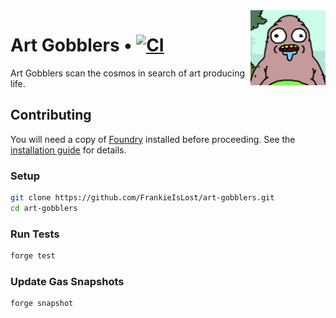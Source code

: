 <img align="right" width="120" height="120" top="100" src="./assets/gobblers.png">

# Art Gobblers • [![CI](https://github.com/FrankieIsLost/art-gobblers/actions/workflows/CI.yml/badge.svg)](https://github.com/FrankieIsLost/art-gobblers/actions/workflows/CI.yml)

Art Gobblers scan the cosmos in search of art producing life.

## Contributing

You will need a copy of [Foundry](https://github.com/gakonst/foundry) installed before proceeding. See the [installation guide](https://github.com/gakonst/foundry#installation) for details.

### Setup

```sh
git clone https://github.com/FrankieIsLost/art-gobblers.git
cd art-gobblers
```

### Run Tests

```sh
forge test
```

### Update Gas Snapshots

```sh
forge snapshot
```
